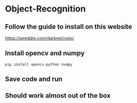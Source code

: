 # Object-Recognition


## Follow the guide to install on this website
  https://pjreddie.com/darknet/yolo/


## Install opencv and numpy
`pip install opencv-python numpy
`
## Save code and run

## Should work almost out of the box
